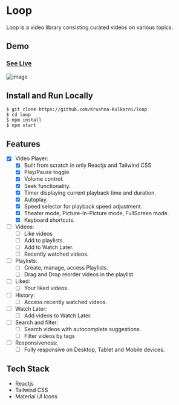 # Loop
Loop is a video library consisting curated videos on various topics.

## Demo
### [See Live](https://loop-videos.vercel.app/)
![image](https://github.com/Krushna-Kulkarni/loop/assets/62604823/7abde21f-4553-49b3-b50c-32d390521a9b)

## Install and Run Locally

```
$ git clone https://github.com/Krushna-Kulkarni/loop
$ cd loop
$ npm install
$ npm start
```

## Features
- [x] Video Player:
    - [x] Built from scratch in only Reactjs and Tailwind CSS
    - [x] Play/Pause toggle.
    - [x] Volume control.
    - [x] Seek functionality.
    - [x] Timer displaying current playback time and duration.
    - [x] Autoplay.
    - [x] Speed selector for playback speed adjustment.
    - [x] Theater mode, Picture-In-Picture mode, FullScreen mode.
    - [x] Keyboard shortcuts.

- [ ] Videos:
     - [ ] Like videos
     - [ ] Add to playlists.
     - [ ] Add to Watch Later.
     - [ ] Recently watched videos.

- [ ] Playlists:
     - [ ] Create, manage, access Playlists.
     - [ ] Drag and Drop reorder videos in the playlist.

- [ ] Liked:
     - [ ] Your liked videos.

- [ ] History:
     - [ ] Access recently watched videos.

- [ ] Watch Later:
     - [ ] Add videos to Watch Later.

- [ ] Search and filter:
     - [ ] Search videos with autocomplete suggestions.
     - [ ] Filter videos by tags

- [ ] Responsiveness:
     - [ ] Fully responsive on Desktop, Tablet and Mobile devices.

## Tech Stack 
- Reactjs 
- Tailwind CSS
- Material UI Icons
